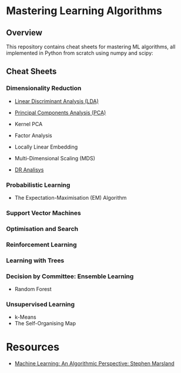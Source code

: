 # Mastering Learning Algorithms 


## Overview

This repository contains cheat sheets for mastering ML algorithms, all  implemented in Python from scratch using numpy and  scipy:

## Cheat Sheets

### Dimensionality Reduction

- [Linear Discriminant Analysis (LDA)](LDA.ipynb)
- [Principal Components Analysis (PCA)](PCA.ipynb)
- Kernel PCA
- Factor Analysis 
- Locally Linear Embedding
- Multi-Dimensional Scaling (MDS)

- [DR Analisys](DimensionalityReduction.ipynb)

### Probabilistic Learning

- The Expectation-Maximisation (EM) Algorithm

### Support Vector Machines 

### Optimisation and Search

### Reinforcement Learning


### Learning with Trees

### Decision by Committee: Ensemble Learning

- Random Forest

### Unsupervised Learning

- k-Means
- The Self-Organising Map


# Resources

- [Machine Learning: An Algorithmic Perspective: Stephen Marsland ](http://dai.fmph.uniba.sk/courses/ICI/References/marsland.machine-learning.2ed.2015.pdf)


